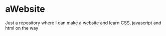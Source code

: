 # aWebsite
Just a repository where I can make a website and learn CSS, javascript and html on the way
